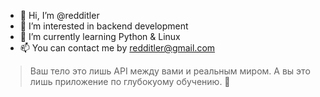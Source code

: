 - 👋 Hi, I’m @redditler
- 👀 I’m interested in backend development
- 🌱 I’m currently learning Python & Linux
- 📫 You can contact me by redditler@gmail.com

> Ваш тело это лишь API между вами и реальным миром. А вы это лишь приложение по глубокуому обучению. 🤯



